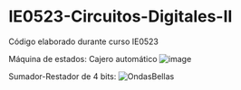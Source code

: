 # IE0523-Circuitos-Digitales-II

Código elaborado durante curso IE0523

Máquina de estados: Cajero automático
![image](https://user-images.githubusercontent.com/93664317/236082463-99606062-fae0-476e-9fa4-4e6c3bf0ff14.png)


Sumador-Restador de 4 bits:
![OndasBellas](https://user-images.githubusercontent.com/93664317/228085884-04fb166a-866c-46ea-b59a-90839e5fc570.png)
